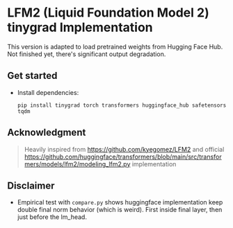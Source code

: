 # LFM2 (Liquid Foundation Model 2) tinygrad Implementation

This version is adapted to load pretrained weights from Hugging Face Hub. Not finished yet, there's significant output degradation.

## Get started

- Install dependencies:

    `pip install tinygrad torch transformers huggingface_hub safetensors tqdm`


## Acknowledgment

> Heavily inspired from https://github.com/kyegomez/LFM2 and official https://github.com/huggingface/transformers/blob/main/src/transformers/models/lfm2/modeling_lfm2.py implementation

## Disclaimer

- Empirical test with `compare.py` shows huggingface implementation keep double final norm behavior (which is weird). First inside final layer, then just before the lm_head.
